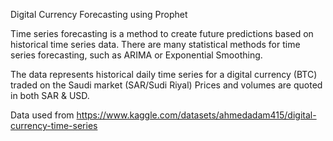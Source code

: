 Digital Currency Forecasting using Prophet

Time series forecasting is a method to create future predictions based on historical time series data. There are many statistical methods for time series forecasting, such as ARIMA or Exponential Smoothing.

The data represents historical daily time series for a digital currency (BTC) traded on the Saudi market (SAR/Sudi Riyal)
Prices and volumes are quoted in both SAR & USD.

Data used from https://www.kaggle.com/datasets/ahmedadam415/digital-currency-time-series
